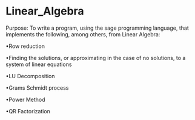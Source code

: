 # Linear_Algebra

Purpose:
To write a program, using the sage programming language, that implements the following, among others, from Linear Algebra:


  •Row reduction


  •Finding the solutions, or approximating in the case of no solutions, to a system of linear equations


  •LU Decomposition


  •Grams Schmidt process


  •Power Method


  •QR Factorization

